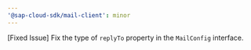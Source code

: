 ```yaml
---
'@sap-cloud-sdk/mail-client': minor
---
```


[Fixed Issue] Fix the type of `replyTo` property in the `MailConfig` interface.
